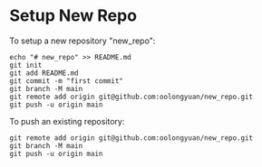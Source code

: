 # Setup New Repo

To setup a new repository "new_repo":

```console
echo "# new_repo" >> README.md
git init
git add README.md
git commit -m "first commit"
git branch -M main
git remote add origin git@github.com:oolongyuan/new_repo.git
git push -u origin main
```

To push an existing repository:

```console
git remote add origin git@github.com:oolongyuan/new_repo.git
git branch -M main
git push -u origin main
```


